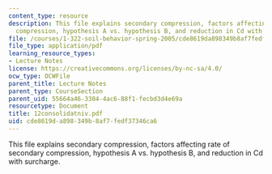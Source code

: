 ```yaml
---
content_type: resource
description: This file explains secondary compression, factors affecting rate of secondary
  compression, hypothesis A vs. hypothesis B, and reduction in Cd with surcharge.
file: /courses/1-322-soil-behavior-spring-2005/cde8619da898349b8af7fedf37346ca6_12consolidatniv.pdf
file_type: application/pdf
learning_resource_types:
- Lecture Notes
license: https://creativecommons.org/licenses/by-nc-sa/4.0/
ocw_type: OCWFile
parent_title: Lecture Notes
parent_type: CourseSection
parent_uid: 55664a46-3384-4ac6-88f1-fecbd3d4e69a
resourcetype: Document
title: 12consolidatniv.pdf
uid: cde8619d-a898-349b-8af7-fedf37346ca6
---
```

This file explains secondary compression, factors affecting rate of secondary compression, hypothesis A vs. hypothesis B, and reduction in Cd with surcharge.